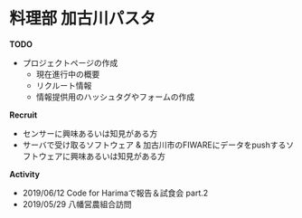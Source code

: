 # 料理部 加古川パスタ

**TODO**
* プロジェクトページの作成
  * 現在進行中の概要
  * リクルート情報
  * 情報提供用のハッシュタグやフォームの作成
 
 **Recruit**
 - センサーに興味あるいは知見がある方
 - サーバで受け取るソフトウェア & 加古川市のFIWAREにデータをpushするソフトウェアに興味あるいは知見がある方
 
 **Activity**
 - 2019/06/12 Code for Harimaで報告＆試食会 part.2
 - 2019/05/29 八幡営農組合訪問
  
